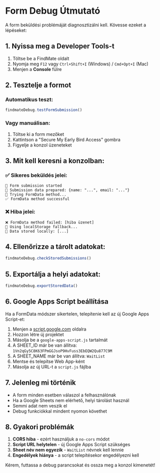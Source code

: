 # Form Debug Útmutató

A form beküldési problémáját diagnosztizálni kell. Kövesse ezeket a lépéseket:

## 1. Nyissa meg a Developer Tools-t

1. Töltse be a FindMate oldalt
2. Nyomja meg `F12` vagy `Ctrl+Shift+I` (Windows) / `Cmd+Opt+I` (Mac)
3. Menjen a **Console** fülre

## 2. Tesztelje a formot

### Automatikus teszt:
```javascript
findmateDebug.testFormSubmission()
```

### Vagy manuálisan:
1. Töltse ki a form mezőket
2. Kattintson a "Secure My Early Bird Access" gombra
3. Figyelje a konzol üzeneteket

## 3. Mit kell keresni a konzolban:

### ✅ Sikeres beküldés jelei:
```
🔄 Form submission started
📝 Submission data prepared: {name: "...", email: "..."}
🔄 Trying FormData method...
✅ FormData method successful
```

### ❌ Hiba jelei:
```
❌ FormData method failed: [hiba üzenet]
🔄 Using localStorage fallback...
💾 Data stored locally: [...]
```

## 4. Ellenőrizze a tárolt adatokat:

```javascript
findmateDebug.checkStoredSubmissions()
```

## 5. Exportálja a helyi adatokat:

```javascript
findmateDebug.exportStoredData()
```

## 6. Google Apps Script beállítása

Ha a FormData módszer sikertelen, telepítenie kell az új Google Apps Script-et:

1. Menjen a [script.google.com](https://script.google.com) oldalra
2. Hozzon létre új projektet
3. Másolja be a `google-apps-script.js` tartalmát
4. A SHEET_ID már be van állítva: `1Vn2qGy5C8K63FPmGGJsoP9HvFuss3EbEQW2Qu877C9M`
5. A SHEET_NAME már be van állítva: `WaitList`
6. Mentse és telepítse Web App-ként
7. Másolja az új URL-t a `script.js` fájlba

## 7. Jelenleg mi történik

- A form minden esetben válaszol a felhasználónak
- Ha a Google Sheets nem elérhető, helyi tárolást használ
- Semmi adat nem veszik el
- Debug funkciókkal mindent nyomon követhet

## 8. Gyakori problémák

1. **CORS hiba** - ezért használjuk a `no-cors` módot
2. **Script URL helytelen** - új Google Apps Script szükséges
3. **Sheet név nem egyezik** - `WaitList` névnek kell lennie
4. **Engedélyek hiánya** - a script telepítésekor engedélyezni kell

Kérem, futtassa a debug parancsokat és ossza meg a konzol kimenetét!